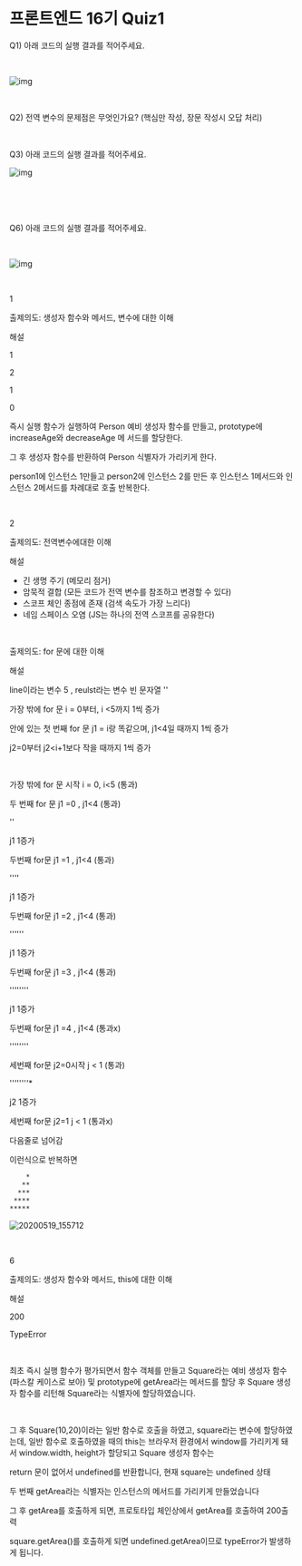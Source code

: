 # **프론트엔드 16기** Quiz1

Q1) 아래 코드의 실행 결과를 적어주세요.

<br>

![img](https://lh5.googleusercontent.com/29x6GOnZKA3VPuGlOSTMVOS0OUoFhogKEx2K9xC4jV_Hu775NB5_1UCmPmIKvYtO39CwmO0HTrH7C5JvIfAZ0To9KiQcKF6IeRvn-SykjoujITq52eSXRg7rHxjtGubkCvPOk9P5)

<br>

Q2) 전역 변수의 문제점은 무엇인가요? (핵심만 작성, 장문 작성시 오답 처리)

<br>

Q3) 아래 코드의 실행 결과를 적어주세요.

![img](https://lh3.googleusercontent.com/94YMjK8BwyDAxRtpS59iTbGReohIrhvi5n8Y62DBIgp3PNgHBRbHZ3x1bos-QPIo2WXi76k4uXwuGJVjSITul4YNvk51vFM85QkkUTL5rfyOdNtwKpLVVbiuUiYqMzWvGTmGwZk2)

<br>

<br>

<br>

Q6) 아래 코드의 실행 결과를 적어주세요.

<br>

![img](https://lh5.googleusercontent.com/zuG1l4mDf-HDDP-ao3ypYInXFZhKXwtGoefTQmLf3Bua-ulfnGAjET9rJlpRYtQwgvVYClZe9Ra4A3bUieEeyeaMPfjTjxVTOwfwo-iIudr7MI3DhbH76X_zmXTE4dvT9jp4vZ9M)

<br>

1

출제의도: 생성자 함수와 메서드, 변수에 대한 이해

해설

1

2

1

0

즉시 실행 함수가 실행하여 Person 예비 생성자 함수를 만들고, prototype에 increaseAge와 decreaseAge 메 서드를 할당한다.

그 후 생성자 함수를 반환하여 Person 식별자가 가리키게 한다.

person1에 인스턴스 1만들고 person2에 인스턴스 2를 만든 후 인스턴스 1메서드와 인스턴스 2메서드를 차례대로 호출 반복한다.

<br>

2

출제의도: 전역변수에대한 이해

해설

- 긴 생명 주기 (메모리 점거)
- 암묵적 결합 (모든 코드가 전역 변수를 참조하고 변경할 수 있다)
- 스코프 체인 종점에 존재 (검색 속도가 가장 느리다)
- 네임 스페이스 오염 (JS는 하나의 전역 스코프를 공유한다)

<br>

출제의도: for 문에 대한 이해

해설

line이라는 변수 5 , reulst라는 변수 빈 문자열 ''

가장 밖에 for 문 i = 0부터, i <5까지 1씩 증가

안에 있는 첫 번째 for 문 j1 = i랑 똑같으며, j1<4일 때까지 1씩 증가

j2=0부터 j2<i+1보다 작을 때까지 1씩 증가

<br>

가장 밖에 for 문 시작 i = 0, i<5 (통과)

두 번째 for 문 j1 =0 , j1<4 (통과)

''

j1 1증가

두번째 for문 j1 =1 , j1<4 (통과)

''''

j1 1증가

두번째 for문 j1 =2 , j1<4 (통과)

''''''

j1 1증가

두번째 for문 j1 =3 , j1<4 (통과)

''''''''

j1 1증가

두번째 for문 j1 =4 , j1<4 (통과x)

''''''''

세번째 for문 j2=0시작 j < 1 (통과)

''''''''*

j2 1증가

세번째 for문 j2=1 j < 1 (통과x)

다음줄로 넘어감

이런식으로 반복하면

```
    *
   **
  ***
 ****
*****
```

![20200519_155712](https://user-images.githubusercontent.com/48181483/82294900-d2208e00-99e9-11ea-94a1-92d08fb2ac01.jpg)



<br>

6

출제의도: 생성자 함수와 메서드, this에 대한 이해

해설

200

TypeError

<br>

최초 즉시 실행 함수가 평가되면서 함수 객체를 만들고 Square라는 예비 생성자 함수(파스칼 케이스로 보아) 및 prototype에 getArea라는 메서드를 할당 후 Square 생성자 함수를 리턴해 Square라는 식별자에 할당하였습니다.

<br>

그 후 Square(10,20)이라는 일반 함수로 호출을 하였고, square라는 변수에 할당하였는데, 일반 함수로 호출하였을 때의 this는 브라우저 환경에서 window를 가리키게 돼서 window.width, height가 할당되고 Square 생성자 함수는

return 문이 없어서 undefined를 반환합니다, 현재 square는 undefined 상태

두 번째 getArea라는 식별자는 인스턴스의 메서드를 가리키게 만들었습니다

그 후 getArea를 호출하게 되면, 프로토타입 체인상에서 getArea를 호출하여 200출력

square.getArea()를 호출하게 되면 undefined.getArea이므로 typeError가 발생하게 됩니다.









